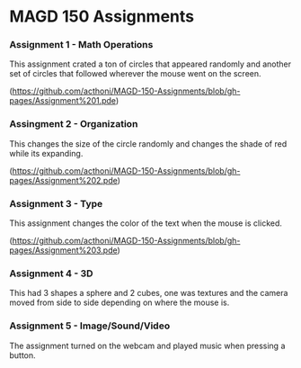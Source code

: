 # MAGD 150 Assignments  

### Assignment 1 - Math Operations

This assignment crated a ton of circles that appeared randomly and another set of circles that followed wherever the mouse went on the screen.

(https://github.com/acthoni/MAGD-150-Assignments/blob/gh-pages/Assignment%201.pde)

### Assingment 2 - Organization

This changes the size of the circle randomly and changes the shade of red while its expanding.

(https://github.com/acthoni/MAGD-150-Assignments/blob/gh-pages/Assignment%202.pde)

### Assignment 3 - Type

This assignment changes the color of the text when the mouse is clicked.

(https://github.com/acthoni/MAGD-150-Assignments/blob/gh-pages/Assignment%203.pde)

### Assignment 4 - 3D

This had 3 shapes a sphere and 2 cubes, one was textures and the camera moved from side to side depending on where the mouse is.

### Assignment 5 - Image/Sound/Video

The assignment turned on the webcam and played music when pressing a button.
